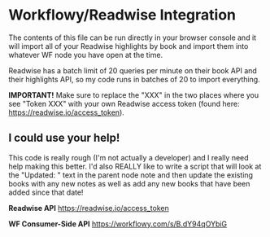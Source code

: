 # Workflowy/Readwise Integration

The contents of this file can be run directly in your browser console and it will import all of your Readwise highlights by book and import them into whatever WF node you have open at the time.

Readwise has a batch limit of 20 queries per minute on their book API and their highlights API, so my code runs in batches of 20 to import everything.

**IMPORTANT!** Make sure to replace the "XXX" in the two places where you see "Token XXX" with your own Readwise access token (found here: https://readwise.io/access_token).

## I could use your help!

This code is really rough (I'm not actually a developer) and I really need help making this better. I'd also REALLY like to write a script that will look at the "Updated: " text in the parent node note and then update the existing books with any new notes as well as add any new books that have been added since that date!

**Readwise API** 
https://readwise.io/access_token 

**WF Consumer-Side API** 
https://workflowy.com/s/B.dY94qOYbiG 
